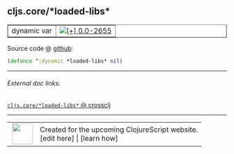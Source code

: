 ## cljs.core/\*loaded-libs\*



 <table border="1">
<tr>
<td>dynamic var</td>
<td><a href="https://github.com/cljsinfo/cljs-api-docs/tree/0.0-2655"><img valign="middle" alt="[+] 0.0-2655" title="Added in 0.0-2655" src="https://img.shields.io/badge/+-0.0--2655-lightgrey.svg"></a> </td>
</tr>
</table>









Source code @ [github](https://github.com/clojure/clojurescript/blob/r2727/src/cljs/cljs/core.cljs#L40):

```clj
(defonce ^:dynamic *loaded-libs* nil)
```

<!--
Repo - tag - source tree - lines:

 <pre>
clojurescript @ r2727
└── src
    └── cljs
        └── cljs
            └── <ins>[core.cljs:40](https://github.com/clojure/clojurescript/blob/r2727/src/cljs/cljs/core.cljs#L40)</ins>
</pre>

-->

---



###### External doc links:

[`cljs.core/*loaded-libs*` @ crossclj](http://crossclj.info/fun/cljs.core.cljs/*loaded-libs*.html)<br>

---

 <table>
<tr><td>
<img valign="middle" align="right" width="48px" src="http://i.imgur.com/Hi20huC.png">
</td><td>
Created for the upcoming ClojureScript website.<br>
[edit here] | [learn how]
</td></tr></table>

[edit here]:https://github.com/cljsinfo/cljs-api-docs/blob/master/cljsdoc/cljs.core/STARloaded-libsSTAR.cljsdoc
[learn how]:https://github.com/cljsinfo/cljs-api-docs/wiki/cljsdoc-files

<!--

This information was too distracting to show to readers, but I'll leave it
commented here since it is helpful to:

- pretty-print the data used to generate this document
- and show how to retrieve that data



The API data for this symbol:

```clj
{:ns "cljs.core",
 :name "*loaded-libs*",
 :type "dynamic var",
 :source {:code "(defonce ^:dynamic *loaded-libs* nil)",
          :title "Source code",
          :repo "clojurescript",
          :tag "r2727",
          :filename "src/cljs/cljs/core.cljs",
          :lines [40]},
 :full-name "cljs.core/*loaded-libs*",
 :full-name-encode "cljs.core/STARloaded-libsSTAR",
 :history [["+" "0.0-2655"]]}

```

Retrieve the API data for this symbol:

```clj
;; from Clojure REPL
(require '[clojure.edn :as edn])
(-> (slurp "https://raw.githubusercontent.com/cljsinfo/cljs-api-docs/catalog/cljs-api.edn")
    (edn/read-string)
    (get-in [:symbols "cljs.core/*loaded-libs*"]))
```

-->
